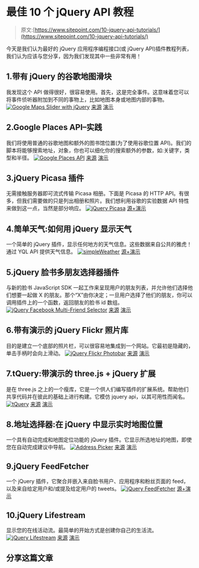 # 最佳 10 个 jQuery API 教程

> 原文:[https://www.sitepoint.com/10-jquery-api-tutorials/](https://www.sitepoint.com/10-jquery-api-tutorials/)

今天是我们认为最好的 jQuery 应用程序编程接口(或 jQuery API)插件教程列表，我们认为应该与您分享，因为我们发现其中一些非常有用！

## 1.带有 jQuery 的谷歌地图滑块

我发现这个 API 做得很好，很容易使用。首先，这是完全事件。这意味着您可以将事件侦听器附加到不同的事物上，比如地图本身或地图内部的事物。
[![Google Maps Slider with jQuery](../Images/a097711964fd951b10bde3b488d0d11b.png)](http://css-tricks.com/google-maps-slider/) 
[来源](http://css-tricks.com/google-maps-slider/) [演示](http://css-tricks.com/examples/GoogleMapSlider/)

## 2.Google Places API–实践

我们将使用普通的谷歌地图和额外的图书馆位置(为了使用谷歌位置 API)。我们的脚本将能够搜索地址，对象，你也可以细化你的搜索额外的参数，如:关键字，类型和半径。
[![Google Places API](../Images/d25446179dd153a01a73b0377bc011ad.png)](http://www.script-tutorials.com/google-places-api-practice/) 
[来源](http://www.script-tutorials.com/google-places-api-practice/) [演示](http://www.script-tutorials.com/demos/275/index.html)

## 3.jQuery Picasa 插件

无需接触服务器即可流式传输 Picasa 相册。下面是 Picasa 的 HTTP API。有很多，但我们需要做的只是列出相册和照片。我们想利用谷歌的实验数据 API 特性来做到这一点，当然是部分响应。
[![jQuery Picasa](../Images/fb5c71f003e11539c0a0cc400bbf53e7.png)](http://code.lancepollard.com/picasa-jquery-plugin) 
[源+演示](http://code.lancepollard.com/picasa-jquery-plugin)

## 4.简单天气:如何用 jQuery 显示天气

一个简单的 jQuery 插件，显示任何地方的天气信息。这些数据来自公共的雅虎！通过 YQL API 提供天气信息。
[![simpleWeather](../Images/5f2b1494978d369ac0f168c1135bcefe.png)](http://monkeecreate.github.com/jquery.simpleWeather/) 
[源+演示](http://monkeecreate.github.com/jquery.simpleWeather/)

## 5.jQuery 脸书多朋友选择器插件

与新的脸书 JavaScript SDK 一起工作来呈现用户的朋友列表，并允许他们选择他们想要一起做 X 的朋友。那个“X”由你决定；一旦用户选择了他们的朋友，你可以调用插件上的一个函数，返回朋友的脸书 id 数组。
[![jQuery Facebook Multi-Friend Selector](../Images/1d824c312184a6d448f12a9a639a6e13.png)](https://github.com/mbrevoort/jquery-facebook-multi-friend-selector) 
[来源](https://github.com/mbrevoort/jquery-facebook-multi-friend-selector) [演示](http://mbrevoort.github.com/jquery-facebook-multi-friend-selector/)

## 6.带有演示的 jQuery Flickr 照片库

目的是建立一个底部的照片栏，可以很容易地集成到一个网站。它最初是隐藏的，单击手柄时会向上滑动。
[![jQuery Flickr Photobar](../Images/423af2a7d02b6404a5eb4e70e6c67dad.png)](http://tympanus.net/codrops/2010/06/10/flickr-photobar-gallery/) 
[来源](http://tympanus.net/codrops/2010/06/10/flickr-photobar-gallery/) [演示](http://tympanus.net/Tutorials/FlickrPhotobarGallery/)

## 7.tQuery:带演示的 three.js + jQuery 扩展

是在 three.js 之上的一个瘦库，它是一个供人们编写插件的扩展系统。帮助他们共享代码并在彼此的基础上进行构建。它模仿 jquery api，以其可用性而闻名。
[![tQuery](../Images/6c7e5433852afa017ef309879d8b762e.png)](http://jeromeetienne.github.com/tquery/) 
[来源](http://jeromeetienne.github.com/tquery/) [演示](http://jeromeetienne.github.com/tquery/www/playground/)

## 8.地址选择器:在 jQuery 中显示实时地图位置

一个具有自动完成和地图定位功能的 jQuery 插件。它显示所选地址的地图，即使您在自动完成建议中导航。
[![Address Picker](../Images/f85d7bdb4460bdf460f2683bd8c720d0.png)](https://github.com/sgruhier/jquery-addresspicker) 
[来源](https://github.com/sgruhier/jquery-addresspicker) [演示](http://xilinus.com/jquery-addresspicker/demos/index.html)

## 9.jQuery FeedFetcher

一个 jQuery 插件，它聚合并嵌入来自脸书用户、应用程序和粉丝页面的 feed，以及来自给定用户和/或提及给定用户的 tweets。
[![jQuery FeedFetcher](../Images/5926ffbed12386fe9c3ee9d6ae7ecf49.png)](http://www.coreyspitzer.net/projects/feedfetcher/) 
[源+演示](http://www.coreyspitzer.net/projects/feedfetcher/)

## 10.jQuery Lifestream

显示您的在线活动流。最简单的开始方式是创建你自己的生活流。
[![jQuery Lifestream](../Images/68db3b20b82965c20e8abbfb2ff7a6ea.png)](http://christianv.github.com/jquery-lifestream/) 
[来源](http://christianv.github.com/jquery-lifestream/) [演示](http://christianv.github.com/jquery-lifestream/example.html)

## 分享这篇文章